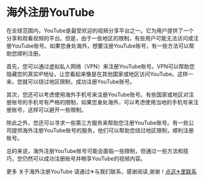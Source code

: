 # 海外注册YouTube

在全球范围内，YouTube是最受欢迎的视频分享平台之一。它为用户提供了一个分享和观看视频的平台。但是，由于一些地区的限制，有些用户可能无法访问或注册YouTube账号。如果您身处海外，想要注册YouTube账号，有一些方法可以帮助您顺利注册。

首先，您可以通过虚拟私人网络（VPN）来注册YouTube账号。VPN可以帮助您隐藏您的真实IP地址，让您看起来像是在其他国家或地区访问YouTube。这样一来，您就可以绕过地区限制，成功注册YouTube账号。

其次，您还可以考虑使用海外手机号来注册YouTube账号。有些国家或地区对注册账号的手机号有严格的限制，如果您身处海外，可以考虑使用当地的手机号来注册账号，这样可以避开一些限制。

除此之外，您还可以寻求一些第三方服务来帮助您注册YouTube账号。有一些公司提供海外注册YouTube账号的服务，他们可以帮助您绕过地区限制，顺利注册账号。

总的来说，海外注册YouTube账号可能会面临一些限制，但通过一些方法和技巧，您仍然可以成功注册账号并畅享YouTube的视频内容。

更多 关于海外注册YouTube 请通过✈与我们联系，感谢阅读,谢谢！[点这✈里联系](https://www.k02.cc)